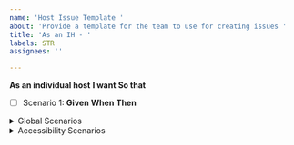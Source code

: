 ```yaml
---
name: 'Host Issue Template '
about: 'Provide a template for the team to use for creating issues '
title: 'As an IH - '
labels: STR
assignees: ''

---
```


**As an individual host**
**I want**
**So that**

- [ ] Scenario 1: 
**Given**
**When**
**Then**



<details>
<summary> Global Scenarios </summary>



**Saving, Cancelling and Reverting** 

**Scenario 1: Cancellation and Reverting Changes**
Given that I have made changes to @@@ form but decide not to save these changes,
When I click a "cancel" button or navigate away from @@@ form,
Then any unsaved changes should be discarded, and @@@ form should revert to its previous state.

**Scenario 2 : Validation and Error Handling**
Given that I am updating @@@ fom the newly opened section below the progress bar,
When I enter invalid data (such as ___________) and attempt to save,
Then I should receive immediate feedback indicating the error, and the information should not be saved until corrected.

**Scenario 3: Confirmation of Successful Update**
Given that I have entered new or updated @@@ in the form,
When I click the save button and the data is valid,
Then I should receive a confirmation message indicating my @@@ form  has been successfully updated.


**Internet Connection**

**Scenario 1:  Standard Internet Connection** 
Given that I am a user accessing the website from a standard internet connection,
When I navigate to any page on the site,
Then the page should load completely within 2 seconds, ensuring a fast and efficient user experience.

**Scenario 2: Optimizing Dashboard for Users with Low Internet Connectivity**
Given a host accesses the @@@ form with a low-speed internet connection.
When the user attempts to load and interact with the dashboard page.
Then the @@@ form should prioritize critical content and functionality, loading essential elements first to ensure usability.
And the page should implement efficient data usage strategies, such as compressing images, using caching for repeat visits, and minimizing the load of heavy scripts.
And the interface should provide feedback on loading progress for interactive elements, informing users of the current status and expected wait times.
And an option should be available for users to access a more simplified version of the dashboard that requires less bandwidth, ensuring that users can perform their necessary tasks even under constrained internet conditions.


 **Security and privacy**

**Scenario 1: Security and Privacy Settings**
Given that I am editing @@@ form, 
When I access the form,
Then I should also have the option to update my privacy settings related to who can view @@@ form.

**Scenario 2: Secure my information** 
Given that I am a user entering personal or login information @@@ form,
When I submit this information through any form or login page,
Then the platform should encrypt this data during transmission and storage, ensuring it is safeguarded against interception or unauthorized access.


**Mobile Responsiveness**

**Scenario 1: Mobile Responsiveness**
Given that I am accessing the @@@ form on a mobile device,
When I click on the "@@@" link,
Then the @@@ form should display correctly and be easily editable on my device, ensuring a responsive design. 
</details>

<details>
<summary> Accessibility Scenarios </summary>



Scenario: Navigating the page Using Keyboard Only
Given I am a non-mouse user accessing _______________________________
And the ______________ has loaded completely
When I press the Tab key on my keyboard
Then the focus should move to the next interactive element on the dashboard

When I press the Shift + Tab keys on my keyboard
Then the focus should move to the previous interactive element on the dashboard

When I press the Enter key while focusing on a button
Then the action associated with the button should be executed

And when I press the Arrow keys while focusing on a dropdown menu
Then the dropdown should expand and allow me to navigate the options

And when I select an option using the Enter key
Then the selected option should be applied

**Scenario: Using the "Skip to Main Content" link**
Given the "Skip to Main Content" link is the first focusable element
When the user presses the "Tab" key once
And the user presses the "Enter" key
Then the focus moves directly to the main content area

 **Scenario: Scenario: Interacting with form fields using the keyboard**
Given the user has navigated to a form with multiple input fields
When the user presses the "Tab" key to navigate through the input fields
And enters data using the keyboard
And presses the "Enter" key after filling out the form
Then the form data is submitted
And the user receives confirmation through keyboard-accessible feedback

 **Scenario: Scenario: Navigating dropdown menus using arrow keys**
Given the user has focused on a dropdown menu
When the user presses the "Down Arrow" key
Then the dropdown expands

And the user can navigate the options with the "Up Arrow" and "Down Arrow" keys
When the user presses the "Enter" key on an option
Then the option is selected
And the dropdown collapses

**Scenario: Closing modals using the Escape key**
Given a modal window is open and focused
When the user presses the "Escape" key
Then the modal closes
And focus returns to the element that opened the modal

**Scenario:  Scenario: Navigating paginated content using keyboard shortcuts**
 Given the user is viewing a page with paginated content
When the user presses a predefined keyboard shortcut for "next page"
Then the next page of content is displayed
And focus is set to the top of the new page content
When the user presses a predefined keyboard shortcut for "previous page"
Then the previous page of content is displayed
And focus is set to the top of the new page content


**Color Contrast**

Scenario: Ensuring ______ Usability with Color-Blind Friendly Design
Given I am a user with color vision deficiency
And I am viewing the ______

When I look at charts and graphs
Then they should use patterns or shapes, in addition to colors, to distinguish data points

And when I interact with status indicators
Then they should not rely solely on color to convey status (e.g., green for "good" or red for "alert")
And textual descriptions or icons should accompany color-coded elements to clarify their meaning

When I need to understand urgency or priority levels represented by colors
Then these levels should also be indicated by text labels or symbols next to the color-coded elements

And when I adjust the ______ settings
Then I should have an option to select a color-blind friendly palette
And the selected palette should override default colors to enhance visibility and contrast

Given the ______ includes interactive elements like buttons or links
When these elements are focused or hovered over
Then they should have clear focus indicators that do not rely solely on color changes


**Color Blind**

Scenario: Ensuring Usability with Color-Blind Friendly Design
Given I am a user with color vision deficiency
And I am viewing the _______
When I look at charts and graphs
Then they should use patterns or shapes, in addition to colors, to distinguish data points

And when I interact with status indicators
Then they should not rely solely on color to convey status
And textual descriptions or icons should accompany color-coded elements to clarify their meaning

When I need to understand urgency or priority levels represented by colors
Then these levels should also be indicated by text labels or symbols next to the color-coded elements

And when I adjust the_______settings
Then I should have an option to select a color-blind friendly palette
And the selected palette should override default colors to enhance visibility and contrast

Given the _______includes interactive elements like buttons or links
When these elements are focused or hovered over
Then they should have clear focus indicators that do not rely solely on color changes


https://www2.gov.bc.ca/gov/content/home/accessible-government/toolkit/accessible-digital-content/colour-contrast

</details>

